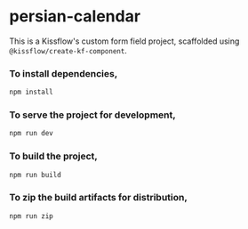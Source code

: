 # persian-calendar

This is a Kissflow's custom form field project, scaffolded using `@kissflow/create-kf-component`.

### To install dependencies,

```bash
npm install
```

### To serve the project for development,

```bash
npm run dev
```

### To build the project,

```bash
npm run build
```

### To zip the build artifacts for distribution,

```bash
npm run zip
```

